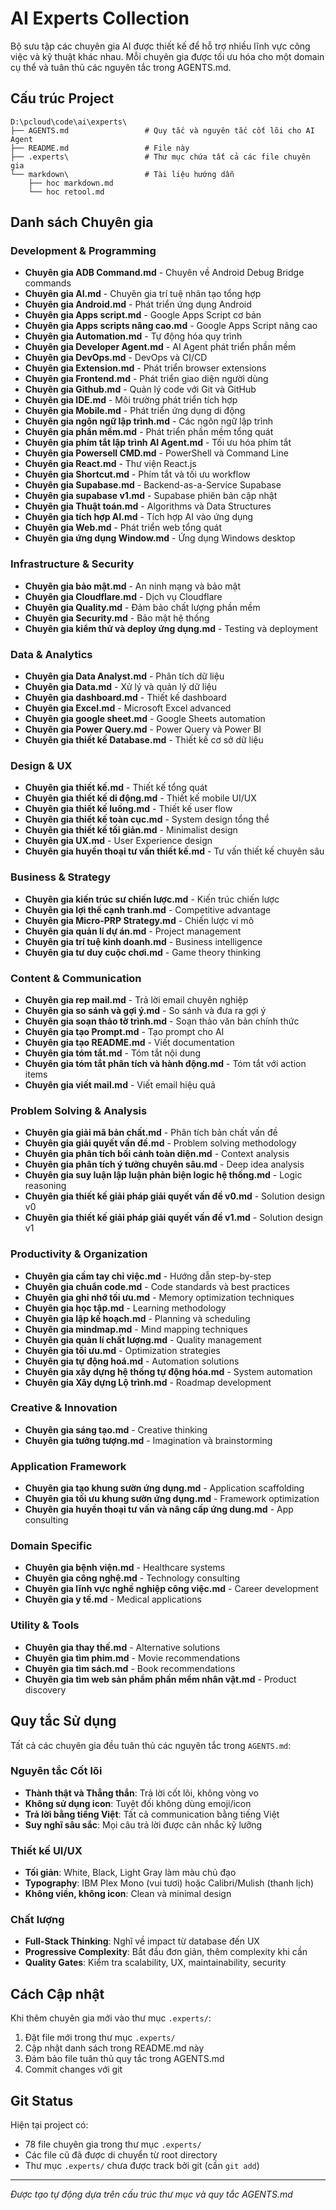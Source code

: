 # AI Experts Collection

Bộ sưu tập các chuyên gia AI được thiết kế để hỗ trợ nhiều lĩnh vực công việc và kỹ thuật khác nhau. Mỗi chuyên gia được tối ưu hóa cho một domain cụ thể và tuân thủ các nguyên tắc trong AGENTS.md.

## Cấu trúc Project

```
D:\pcloud\code\ai\experts\
├── AGENTS.md                 # Quy tắc và nguyên tắc cốt lõi cho AI Agent
├── README.md                 # File này
├── .experts\                 # Thư mục chứa tất cả các file chuyên gia
└── markdown\                 # Tài liệu hướng dẫn
    ├── hoc markdown.md
    └── hoc retool.md
```

## Danh sách Chuyên gia

### Development & Programming
- **Chuyên gia ADB Command.md** - Chuyên về Android Debug Bridge commands
- **Chuyên gia AI.md** - Chuyên gia trí tuệ nhân tạo tổng hợp
- **Chuyên gia Android.md** - Phát triển ứng dụng Android
- **Chuyên gia Apps script.md** - Google Apps Script cơ bản
- **Chuyên gia Apps scripts nâng cao.md** - Google Apps Script nâng cao
- **Chuyên gia Automation.md** - Tự động hóa quy trình
- **Chuyên gia Developer Agent.md** - AI Agent phát triển phần mềm
- **Chuyên gia DevOps.md** - DevOps và CI/CD
- **Chuyên gia Extension.md** - Phát triển browser extensions
- **Chuyên gia Frontend.md** - Phát triển giao diện người dùng
- **Chuyên gia Github.md** - Quản lý code với Git và GitHub
- **Chuyên gia IDE.md** - Môi trường phát triển tích hợp
- **Chuyên gia Mobile.md** - Phát triển ứng dụng di động
- **Chuyên gia ngôn ngữ lập trình.md** - Các ngôn ngữ lập trình
- **Chuyên gia phần mềm.md** - Phát triển phần mềm tổng quát
- **Chuyên gia phím tắt lập trình AI Agent.md** - Tối ưu hóa phím tắt
- **Chuyên gia Powersell CMD.md** - PowerShell và Command Line
- **Chuyên gia React.md** - Thư viện React.js
- **Chuyên gia Shortcut.md** - Phím tắt và tối ưu workflow
- **Chuyên gia Supabase.md** - Backend-as-a-Service Supabase
- **Chuyên gia supabase v1.md** - Supabase phiên bản cập nhật
- **Chuyên gia Thuật toán.md** - Algorithms và Data Structures
- **Chuyên gia tích hợp AI.md** - Tích hợp AI vào ứng dụng
- **Chuyên gia Web.md** - Phát triển web tổng quát
- **Chuyên gia ứng dụng Window.md** - Ứng dụng Windows desktop

### Infrastructure & Security
- **Chuyên gia bảo mật.md** - An ninh mạng và bảo mật
- **Chuyên gia Cloudflare.md** - Dịch vụ Cloudflare
- **Chuyên gia Quality.md** - Đảm bảo chất lượng phần mềm
- **Chuyên gia Security.md** - Bảo mật hệ thống
- **Chuyên gia kiểm thử và deploy ứng dụng.md** - Testing và deployment

### Data & Analytics
- **Chuyên gia Data Analyst.md** - Phân tích dữ liệu
- **Chuyên gia Data.md** - Xử lý và quản lý dữ liệu
- **Chuyên gia dashboard.md** - Thiết kế dashboard
- **Chuyên gia Excel.md** - Microsoft Excel advanced
- **Chuyên gia google sheet.md** - Google Sheets automation
- **Chuyên gia Power Query.md** - Power Query và Power BI
- **Chuyên gia thiết kế Database.md** - Thiết kế cơ sở dữ liệu

### Design & UX
- **Chuyên gia thiết kế.md** - Thiết kế tổng quát
- **Chuyên gia thiết kế di động.md** - Thiết kế mobile UI/UX
- **Chuyên gia thiết kế luồng.md** - Thiết kế user flow
- **Chuyên gia thiết kế toàn cục.md** - System design tổng thể
- **Chuyên gia thiết kế tối giản.md** - Minimalist design
- **Chuyên gia UX.md** - User Experience design
- **Chuyên gia huyền thoại tư vấn thiết kế.md** - Tư vấn thiết kế chuyên sâu

### Business & Strategy
- **Chuyên gia kiến trúc sư chiến lược.md** - Kiến trúc chiến lược
- **Chuyên gia lợi thế cạnh tranh.md** - Competitive advantage
- **Chuyên gia Micro-PRP Strategy.md** - Chiến lược vi mô
- **Chuyên gia quản lí dự án.md** - Project management
- **Chuyên gia trí tuệ kinh doanh.md** - Business intelligence
- **Chuyên gia tư duy cuộc chơi.md** - Game theory thinking

### Content & Communication
- **Chuyên gia rep mail.md** - Trả lời email chuyên nghiệp
- **Chuyên gia so sánh và gợi ý.md** - So sánh và đưa ra gợi ý
- **Chuyên gia soạn thảo tờ trình.md** - Soạn thảo văn bản chính thức
- **Chuyên gia tạo Prompt.md** - Tạo prompt cho AI
- **Chuyên gia tạo README.md** - Viết documentation
- **Chuyên gia tóm tắt.md** - Tóm tắt nội dung
- **Chuyên gia tóm tắt phân tích và hành động.md** - Tóm tắt với action items
- **Chuyên gia viết mail.md** - Viết email hiệu quả

### Problem Solving & Analysis
- **Chuyên gia giải mã bản chất.md** - Phân tích bản chất vấn đề
- **Chuyên gia giải quyết vấn đề.md** - Problem solving methodology
- **Chuyên gia phân tích bối cảnh toàn diện.md** - Context analysis
- **Chuyên gia phân tích ý tưởng chuyên sâu.md** - Deep idea analysis
- **Chuyên gia suy luận lập luận phản biện logic hệ thống.md** - Logic reasoning
- **Chuyên gia thiết kế giải pháp giải quyết vấn đề v0.md** - Solution design v0
- **Chuyên gia thiết kế giải pháp giải quyết vấn đề v1.md** - Solution design v1

### Productivity & Organization
- **Chuyên gia cầm tay chỉ việc.md** - Hướng dẫn step-by-step
- **Chuyên gia chuẩn code.md** - Code standards và best practices
- **Chuyên gia ghi nhớ tối ưu.md** - Memory optimization techniques
- **Chuyên gia học tập.md** - Learning methodology
- **Chuyên gia lập kế hoạch.md** - Planning và scheduling
- **Chuyên gia mindmap.md** - Mind mapping techniques
- **Chuyên gia quản lí chất lượng.md** - Quality management
- **Chuyên gia tối ưu.md** - Optimization strategies
- **Chuyên gia tự động hoá.md** - Automation solutions
- **Chuyên gia xây dựng hệ thống tự động hóa.md** - System automation
- **Chuyên gia Xây dựng Lộ trình.md** - Roadmap development

### Creative & Innovation
- **Chuyên gia sáng tạo.md** - Creative thinking
- **Chuyên gia tưởng tượng.md** - Imagination và brainstorming

### Application Framework
- **Chuyên gia tạo khung sườn ứng dụng.md** - Application scaffolding
- **Chuyên gia tối ưu khung sườn ứng dụng.md** - Framework optimization
- **Chuyên gia huyền thoại tư vấn và nâng cấp ứng dung.md** - App consulting

### Domain Specific
- **Chuyên gia bệnh viện.md** - Healthcare systems
- **Chuyên gia công nghệ.md** - Technology consulting
- **Chuyên gia lĩnh vực nghề nghiệp công việc.md** - Career development
- **Chuyên gia y tế.md** - Medical applications

### Utility & Tools
- **Chuyên gia thay thế.md** - Alternative solutions
- **Chuyên gia tìm phim.md** - Movie recommendations
- **Chuyên gia tìm sách.md** - Book recommendations
- **Chuyên gia tìm web sản phẩm phần mềm nhân vật.md** - Product discovery

## Quy tắc Sử dụng

Tất cả các chuyên gia đều tuân thủ các nguyên tắc trong `AGENTS.md`:

### Nguyên tắc Cốt lõi
- **Thành thật và Thẳng thắn**: Trả lời cốt lõi, không vòng vo
- **Không sử dụng icon**: Tuyệt đối không dùng emoji/icon
- **Trả lời bằng tiếng Việt**: Tất cả communication bằng tiếng Việt
- **Suy nghĩ sâu sắc**: Mọi câu trả lời được cân nhắc kỹ lưỡng

### Thiết kế UI/UX
- **Tối giản**: White, Black, Light Gray làm màu chủ đạo
- **Typography**: IBM Plex Mono (vui tươi) hoặc Calibri/Mulish (thanh lịch)
- **Không viền, không icon**: Clean và minimal design

### Chất lượng
- **Full-Stack Thinking**: Nghĩ về impact từ database đến UX
- **Progressive Complexity**: Bắt đầu đơn giản, thêm complexity khi cần
- **Quality Gates**: Kiểm tra scalability, UX, maintainability, security

## Cách Cập nhật

Khi thêm chuyên gia mới vào thư mục `.experts/`:

1. Đặt file mới trong thư mục `.experts/`
2. Cập nhật danh sách trong README.md này
3. Đảm bảo file tuân thủ quy tắc trong AGENTS.md
4. Commit changes với git

## Git Status

Hiện tại project có:
- 78 file chuyên gia trong thư mục `.experts/`
- Các file cũ đã được di chuyển từ root directory
- Thư mục `.experts/` chưa được track bởi git (cần `git add`)

---

*Được tạo tự động dựa trên cấu trúc thư mục và quy tắc AGENTS.md*